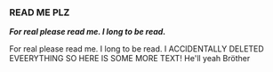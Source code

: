 ### READ ME PLZ
***For real please read me. I long to be read.***

For real please read me. I long to be read. I ACCIDENTALLY DELETED EVEERYTHING SO HERE IS SOME MORE TEXT!
He'll yeah Bröther
